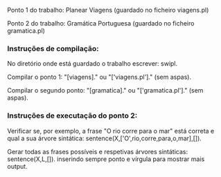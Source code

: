 Ponto 1 do trabalho: Planear Viagens (guardado no ficheiro viagens.pl)

Ponto 2 do trabalho: Gramática Portuguesa (guardado no ficheiro gramatica.pl)
<br />

### Instruções de compilação:

No diretório onde está guardado o trabalho escrever: swipl.

Compilar o ponto 1: "[viagens]." ou "['viagens.pl']." (sem aspas).

Compilar o segundo ponto: "[gramatica]." ou "['gramatica.pl']." (sem aspas).
<br />

### Instruções de executação do ponto 2:

Verificar se, por exemplo, a frase "O rio corre para o mar" está correta e qual a sua árvore sintática: sentence(X,['O',rio,corre,para,o,mar],[]).

Gerar todas as frases possíveis e respetivas árvores sintáticas:
sentence(X,L,[]). inserindo sempre ponto e vírgula para mostrar mais output.
